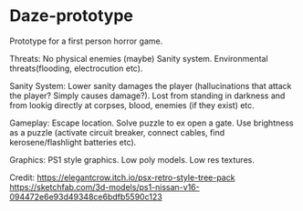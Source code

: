 # Daze-prototype
Prototype for a first person horror game.

Threats:
No physical enemies (maybe)
Sanity system.
Environmental threats(flooding, electrocution etc).

Sanity System: Lower sanity damages the player (hallucinations that attack the player? Simply causes damage?).
Lost from standing in darkness and from lookig directly at corpses, blood, enemies (if they exist) etc.

Gameplay:
Escape location.
Solve puzzle to ex open a gate.
Use brightness as a puzzle (activate circuit breaker, connect cables, find kerosene/flashlight batteries etc).

Graphics:
PS1 style graphics.
Low poly models.
Low res textures.

Credit:
https://elegantcrow.itch.io/psx-retro-style-tree-pack                                                                                                https://sketchfab.com/3d-models/ps1-nissan-v16-094472e6e93d49348ce6bdfb5590c123
